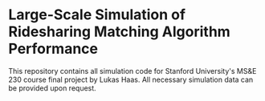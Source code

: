 # Large-Scale Simulation of Ridesharing Matching Algorithm Performance

This repository contains all simulation code for Stanford University's MS&E 230 course final project by Lukas Haas. All necessary simulation data can be provided upon request.